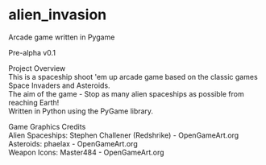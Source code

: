 # alien_invasion
Arcade game written in Pygame

Pre-alpha v0.1

<p>Project Overview
<br />This is a spaceship shoot 'em up arcade game based on the classic games Space Invaders and Asteroids.
<br />The aim of the game - Stop as many alien spaceships as possible from reaching Earth!
<br />Written in Python using the PyGame library.</p>

<p>Game Graphics Credits
<br />Alien Spaceships: Stephen Challener (Redshrike) - OpenGameArt.org
<br />Asteroids: phaelax - OpenGameArt.org
<br />Weapon Icons: Master484 - OpenGameArt.org</p>
